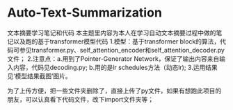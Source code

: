 # Auto-Text-Summarization
文本摘要学习笔记和代码
本主题里内容为本人在学习自动文本摘要过程中做的笔记以及跑的基于transformer模型代码
1.模型：基于transformer block的算法，代码可参见transformer.py、self_attention_encoder和self_attention_decoder.py文件；
2.注意点：a.用到了Pointer-Generator Network，保证了输出内容来自输入内容，代码见decoding.py;
         b.用的是lr schedules方法（动态lr);
3.运用结果见‘模型结果截图’图片。

为了上传方便，把一些文件夹删除了，直接上传了py文件，如果有想跑此项目的朋友，可以认真看下代码文件，改下import文件夹等；
